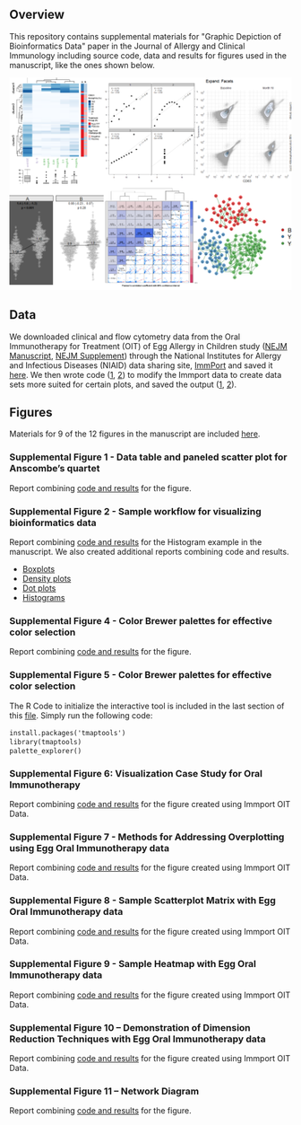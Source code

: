 ## Overview
This repository contains supplemental materials for "Graphic Depiction of Bioinformatics Data" paper in the Journal of Allergy and Clinical Immunology including source code, data and results for figures used in the manuscript, like the ones shown below.

![Figure Collage](collage.png) 

## Data
We downloaded clinical and flow cytometry data from the Oral Immunotherapy for Treatment (OIT) of Egg Allergy in Children study ([NEJM Manuscript](http://www.nejm.org/doi/full/10.1056/nejmoa1200435), [NEJM Supplement](http://www.nejm.org/doi/suppl/10.1056/NEJMoa1200435/suppl_file/nejmoa1200435_appendix.pdf)) through the National Institutes for Allergy and Infectious Diseases (NIAID) data sharing site, [ImmPort](http://www.immport.org/immport-open/public/study/study/displayStudyDetail/SDY218) and saved it [here](https://github.com/RhoInc/JACI-BioinformaticsGraphics/tree/master/figures). We then wrote code ([1](https://github.com/RhoInc/JACI-BioinformaticsGraphics/blob/master/data/derive/egg_baso_data.R), [2](https://github.com/RhoInc/JACI-BioinformaticsGraphics/blob/master/data/derive/egg_flow_data.RDS)) to modify the Immport data to create data sets more suited for certain plots, and saved the output ([1](https://github.com/RhoInc/JACI-BioinformaticsGraphics/blob/master/data/derive/egg_baso_data.RDS), [2](https://github.com/RhoInc/JACI-BioinformaticsGraphics/blob/master/data/derive/egg_flow_data.RDS)).  

## Figures
Materials for 9 of the 12 figures in the manuscript are included [here](https://github.com/RhoInc/JACI-BioinformaticsGraphics/tree/master/figures). 

### Supplemental Figure 1 - Data table and paneled scatter plot for Anscombe’s quartet

Report combining [code and results](https://github.com/RhoInc/JACI-BioinformaticsGraphics/blob/master/figures/SupplementalFigure01_anscombe/anscombe.md) for the figure. 

### Supplemental Figure 2 - Sample workflow for visualizing bioinformatics data

Report combining [code and results](https://github.com/RhoInc/JACI-BioinformaticsGraphics/blob/master/figures/SupplementalFigure02_WorkflowExamples/histograms/histograms.md) for the Histogram example in the manuscript. We also created additional reports combining code and results.
- [Boxplots](https://github.com/RhoInc/JACI-BioinformaticsGraphics/blob/master/figures/SupplementalFigure02_WorkflowExamples/bwplot/bwplot.md)
- [Density plots](https://github.com/RhoInc/JACI-BioinformaticsGraphics/blob/master/figures/SupplementalFigure02_WorkflowExamples/densityplot/densityplot.md)
- [Dot plots](https://github.com/RhoInc/JACI-BioinformaticsGraphics/blob/master/figures/SupplementalFigure02_WorkflowExamples/dotplot/dotplot.md)
- [Histograms](https://github.com/RhoInc/JACI-BioinformaticsGraphics/blob/master/figures/SupplementalFigure02_WorkflowExamples/histograms/histograms.md)

### Supplemental Figure 4 - Color Brewer palettes for effective color selection

Report combining [code and results](https://github.com/RhoInc/JACI-BioinformaticsGraphics/blob/master/figures/SupplementalFigure04_ColorBrewer/ColorBrewer.md) for the figure.
 
### Supplemental Figure 5 - Color Brewer palettes for effective color selection
 
The R Code to initialize the interactive tool is included in the last section of this [file](https://github.com/RhoInc/JACI-BioinformaticsGraphics/blob/master/figures/SupplementalFigure04_ColorBrewer/ColorBrewer.md). Simply run the following code:  
```
install.packages('tmaptools')  
library(tmaptools)
palette_explorer()
```

### Supplemental Figure 6: Visualization Case Study for Oral Immunotherapy

Report combining [code and results](https://github.com/RhoInc/JACI-BioinformaticsGraphics/blob/master/figures/SupplementalFigure06_ClinicalCaseStudy/clinical.md) for the figure created using Immport OIT Data.
 
### Supplemental Figure 7 - Methods for Addressing Overplotting using Egg Oral Immunotherapy data

Report combining [code and results](https://github.com/RhoInc/JACI-BioinformaticsGraphics/blob/master/figures/SupplementalFigure07_Overplotting/flow.md) for the figure created using Immport OIT Data.

### Supplemental Figure 8 - Sample Scatterplot Matrix with Egg Oral Immunotherapy data

Report combining [code and results](https://github.com/RhoInc/JACI-BioinformaticsGraphics/tree/master/figures/SupplementalFigure08_ScatterPlotMatrix) for the figure created using Immport OIT Data.

### Supplemental Figure 9 - Sample Heatmap with Egg Oral Immunotherapy data

Report combining [code and results](https://github.com/RhoInc/JACI-BioinformaticsGraphics/blob/master/figures/SupplementalFigure09_Heatmap/levelplot.md) for the figure created using Immport OIT Data.

### Supplemental Figure 10 – Demonstration of Dimension Reduction Techniques with Egg Oral Immunotherapy data

Report combining [code and results](https://github.com/RhoInc/JACI-BioinformaticsGraphics/blob/master/figures/SupplementalFigure10_PCA/pca.md) for the figure created using Immport OIT Data.

### Supplemental Figure 11 – Network Diagram

Report combining [code and results](https://github.com/RhoInc/JACI-BioinformaticsGraphics/blob/master/figures/SupplementalFigure11_Network/NetworkCyto.md) for the figure.

